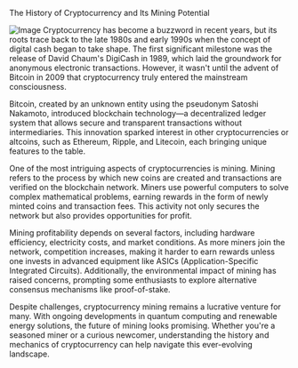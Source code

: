 The History of Cryptocurrency and Its Mining Potential


![Image](https://github.com/user-attachments/assets/31692037-0104-4703-abd1-696b6a7dd41b)
Cryptocurrency has become a buzzword in recent years, but its roots trace back to the late 1980s and early 1990s when the concept of digital cash began to take shape. The first significant milestone was the release of David Chaum's DigiCash in 1989, which laid the groundwork for anonymous electronic transactions. However, it wasn't until the advent of Bitcoin in 2009 that cryptocurrency truly entered the mainstream consciousness.

Bitcoin, created by an unknown entity using the pseudonym Satoshi Nakamoto, introduced blockchain technology—a decentralized ledger system that allows secure and transparent transactions without intermediaries. This innovation sparked interest in other cryptocurrencies or altcoins, such as Ethereum, Ripple, and Litecoin, each bringing unique features to the table.

One of the most intriguing aspects of cryptocurrencies is mining. Mining refers to the process by which new coins are created and transactions are verified on the blockchain network. Miners use powerful computers to solve complex mathematical problems, earning rewards in the form of newly minted coins and transaction fees. This activity not only secures the network but also provides opportunities for profit.

Mining profitability depends on several factors, including hardware efficiency, electricity costs, and market conditions. As more miners join the network, competition increases, making it harder to earn rewards unless one invests in advanced equipment like ASICs (Application-Specific Integrated Circuits). Additionally, the environmental impact of mining has raised concerns, prompting some enthusiasts to explore alternative consensus mechanisms like proof-of-stake.

Despite challenges, cryptocurrency mining remains a lucrative venture for many. With ongoing developments in quantum computing and renewable energy solutions, the future of mining looks promising. Whether you're a seasoned miner or a curious newcomer, understanding the history and mechanics of cryptocurrency can help navigate this ever-evolving landscape.